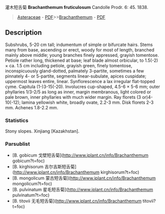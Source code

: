 灌木短舌菊 **Brachanthemum fruticulosum** Candolle Prodr. 6: 45. 1838.

> [Asteraceae](http://www.iplant.cn/info/Asteraceae?t=foc) - [PDF](http://www.iplant.cn/foc/pdf/Asteraceae.pdf)>>[Brachanthemum](http://www.iplant.cn/info/Brachanthemum?t=foc) - [PDF](http://www.iplant.cn/foc/pdf/Brachanthemum.pdf)

## Description

Subshrubs, 5-20 cm tall; indumentum of simple or bifurcate hairs. Stems many from base, ascending or erect, woody for most of length, branched mainly above middle; young branches finely appressed, grayish tomentose. Petiole rather long, thickened at base; leaf blade almost orbicular, to 1.5(-2) × ca. 1.5 cm including petiole, grayish green, finely tomentose, inconspicuously gland-dotted, palmately 3-partite, sometimes a few pinnately 4- or 5-partite, segments linear-subulate, apices cuspidate; uppermost leaves entire, linear. Synflorescence a lax irregular flat-topped cyme. Capitula (1-)3-15(-20). Involucres cup-shaped, 4.5-6 × 5-6 mm; outer phyllaries 1/3-2/5 as long as inner, margin membranous, light colored or pale brown, inner phyllaries with much wider margin. Ray florets (3 or)4-10(-12); lamina yellowish white, broadly ovate, 2.2-3 mm. Disk florets 2-3 mm. Achenes 1.8-2.2 mm.

### Statistics
Stony slopes. Xinjiang [Kazakhstan].

### Parsublist

* [B.  gobicum  戈壁短舌菊](http://www.iplant.cn/info/Brachanthemum gobicum?t=foc)
* [B.  kirghisorum  吉尔吉斯短舌菊](http://www.iplant.cn/info/Brachanthemum kirghisorum?t=foc)
* [B.  mongolicum  蒙古短舌菊](http://www.iplant.cn/info/Brachanthemum mongolicum?t=foc)
* [B.  pulvinatum  星毛短舌菊](http://www.iplant.cn/info/Brachanthemum pulvinatum?t=foc)
* [B.  titovii  无毛短舌菊](http://www.iplant.cn/info/Brachanthemum titovii?t=foc)
